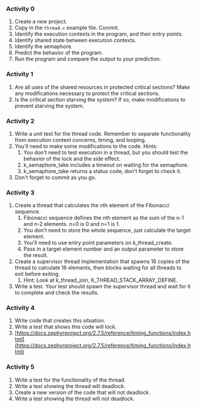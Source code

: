 ### Activity 0

1. Create a new project.
2. Copy in the `thread.c` example file. Commit.
3. Identify the execution contexts in the program, and their entry points.
4. Identify shared state between execution contexts.
5. Identify the semaphore.
6. Predict the behavior of the program.
7. Run the program and compare the output to your prediction.

### [](https://github.com/uofu-emb/rtos/tree/main/labs/3.threads#activity-1)Activity 1

1. Are all uses of the shared resources in protected critical sections? Make any modifications necessary to protect the critical sections.
2. Is the critical section starving the system? If so, make modifications to prevent starving the system.

### Activity 2

1. Write a unit test for the thread code. Remember to separate functionality from execution context concerns, timing, and looping.
2. You'll need to make some modifications to the code. Hints:
    1. You don't need to test execution in a thread, but you should test the behavior of the lock and the side effect.
    2. k_semaphore_take includes a timeout on waiting for the semaphore.
    3. k_semaphore_take returns a status code, don't forget to check it.
3. Don't forget to commit as you go.

### Activity 3

1. Create a thread that calculates the nth element of the Fibonacci sequence.
    1. Fibonacci sequence defines the nth element as the sum of the n-1 and n-2 elements. n=0 is 0 and n=1 is 1.
    2. You don't need to store the whole sequence, just calculate the target element.
    3. You'll need to use entry point parameters on k_thread_create.
    4. Pass in a target element number and an output parameter to store the result.
2. Create a supervisor thread implementation that spawns 16 copies of the thread to calculate 16 elements, then blocks waiting for all threads to exit before exiting.
    1. Hint: Look at k_thread_join, K_THREAD_STACK_ARRAY_DEFINE.
3. Write a test. Your test should spawn the supervisor thread and wait for it to complete and check the results.


### Activity 4

1. Write code that creates this situation.
2. Write a test that shows this code will lock.
3. [https://docs.zephyrproject.org/2.7.5/reference/timing_functions/index.html](https://docs.zephyrproject.org/2.7.5/reference/timing_functions/index.html)



### Activity 5

1. Write a test for the functionality of the thread.
2. Write a test showing the thread will deadlock.
3. Create a new version of the code that will not deadlock.
4. Write a test showing the thread will not deadlock.